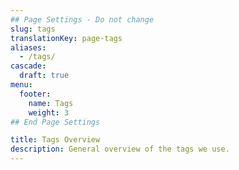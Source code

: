 ```yaml
---
## Page Settings - Do not change
slug: tags
translationKey: page-tags
aliases:
  - /tags/
cascade:
  draft: true
menu:
  footer:
    name: Tags
    weight: 3
## End Page Settings

title: Tags Overview
description: General overview of the tags we use.
---
```

